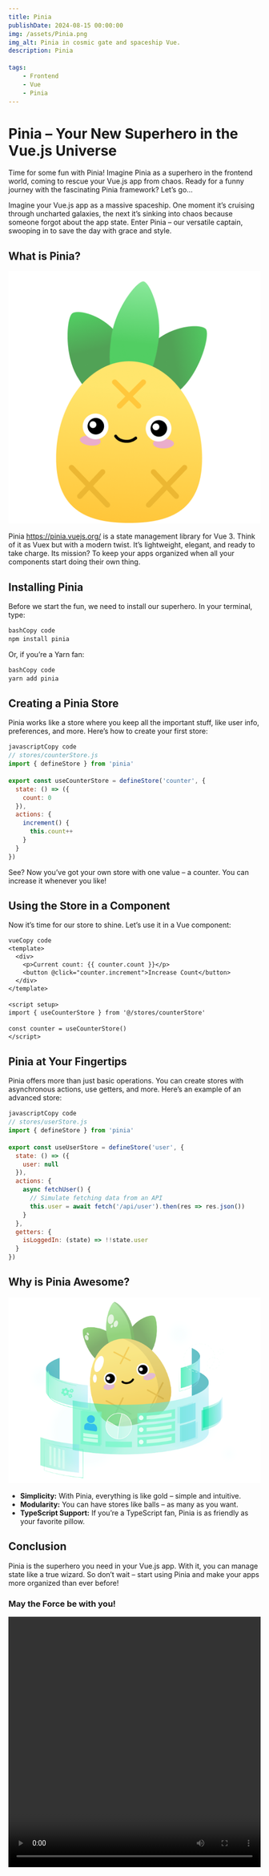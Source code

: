 ```yaml
---
title: Pinia
publishDate: 2024-08-15 00:00:00
img: /assets/Pinia.png
img_alt: Pinia in cosmic gate and spaceship Vue.
description: Pinia

tags:
    - Frontend
    - Vue
    - Pinia
---
```


# Pinia – Your New Superhero in the Vue.js Universe

Time for some fun with Pinia! Imagine Pinia as a superhero in the frontend world, coming to rescue your Vue.js app from chaos. Ready for a funny journey with the fascinating Pinia framework? Let’s go…

Imagine your Vue.js app as a massive spaceship. One moment it’s cruising through uncharted galaxies, the next it’s sinking into chaos because someone forgot about the app state. Enter Pinia – our versatile captain, swooping in to save the day with grace and style.

## What is Pinia?

![Pinia3.png](../../assets/Pinia3.png)

Pinia https://pinia.vuejs.org/ is a state management library for Vue 3. Think of it as Vuex but with a modern twist. It’s lightweight, elegant, and ready to take charge. Its mission? To keep your apps organized when all your components start doing their own thing.

## Installing Pinia

Before we start the fun, we need to install our superhero. In your terminal, type:

```bash
bashCopy code
npm install pinia

```

Or, if you’re a Yarn fan:

```bash
bashCopy code
yarn add pinia

```

## Creating a Pinia Store

Pinia works like a store where you keep all the important stuff, like user info, preferences, and more. Here’s how to create your first store:

```jsx
javascriptCopy code
// stores/counterStore.js
import { defineStore } from 'pinia'

export const useCounterStore = defineStore('counter', {
  state: () => ({
    count: 0
  }),
  actions: {
    increment() {
      this.count++
    }
  }
})

```

See? Now you’ve got your own store with one value – a counter. You can increase it whenever you like!

## Using the Store in a Component

Now it’s time for our store to shine. Let’s use it in a Vue component:

```
vueCopy code
<template>
  <div>
    <p>Current count: {{ counter.count }}</p>
    <button @click="counter.increment">Increase Count</button>
  </div>
</template>

<script setup>
import { useCounterStore } from '@/stores/counterStore'

const counter = useCounterStore()
</script>

```

## Pinia at Your Fingertips

Pinia offers more than just basic operations. You can create stores with asynchronous actions, use getters, and more. Here’s an example of an advanced store:

```jsx
javascriptCopy code
// stores/userStore.js
import { defineStore } from 'pinia'

export const useUserStore = defineStore('user', {
  state: () => ({
    user: null
  }),
  actions: {
    async fetchUser() {
      // Simulate fetching data from an API
      this.user = await fetch('/api/user').then(res => res.json())
    }
  },
  getters: {
    isLoggedIn: (state) => !!state.user
  }
})

```

## Why is Pinia Awesome?

![Pinia2.png](../../assets/Pinia2.png)

-   **Simplicity:** With Pinia, everything is like gold – simple and intuitive.
-   **Modularity:** You can have stores like balls – as many as you want.
-   **TypeScript Support:** If you’re a TypeScript fan, Pinia is as friendly as your favorite pillow.

## Conclusion

Pinia is the superhero you need in your Vue.js app. With it, you can manage state like a true wizard. So don’t wait – start using Pinia and make your apps more organized than ever before!

### May the Force be with you!

<video width="100%" height="500" controls>
  <source src="/assets/Pinia.mp4" type="video/mp4">
</video>
